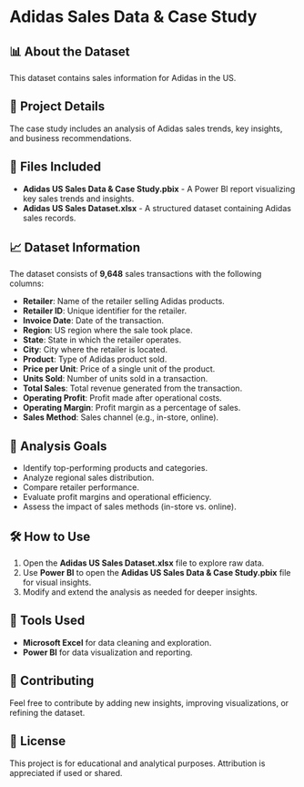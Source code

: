 # Adidas Sales Data & Case Study

## 📊 About the Dataset  
This dataset contains sales information for Adidas in the US.

## 📝 Project Details  
The case study includes an analysis of Adidas sales trends, key insights, and business recommendations.

## 📂 Files Included  
- **Adidas US Sales Data & Case Study.pbix** - A Power BI report visualizing key sales trends and insights.
- **Adidas US Sales Dataset.xlsx** - A structured dataset containing Adidas sales records.

## 📈 Dataset Information  
The dataset consists of **9,648** sales transactions with the following columns:

- **Retailer**: Name of the retailer selling Adidas products.
- **Retailer ID**: Unique identifier for the retailer.
- **Invoice Date**: Date of the transaction.
- **Region**: US region where the sale took place.
- **State**: State in which the retailer operates.
- **City**: City where the retailer is located.
- **Product**: Type of Adidas product sold.
- **Price per Unit**: Price of a single unit of the product.
- **Units Sold**: Number of units sold in a transaction.
- **Total Sales**: Total revenue generated from the transaction.
- **Operating Profit**: Profit made after operational costs.
- **Operating Margin**: Profit margin as a percentage of sales.
- **Sales Method**: Sales channel (e.g., in-store, online).

## 🎯 Analysis Goals  
- Identify top-performing products and categories.
- Analyze regional sales distribution.
- Compare retailer performance.
- Evaluate profit margins and operational efficiency.
- Assess the impact of sales methods (in-store vs. online).

## 🛠 How to Use  
1. Open the **Adidas US Sales Dataset.xlsx** file to explore raw data.
2. Use **Power BI** to open the **Adidas US Sales Data & Case Study.pbix** file for visual insights.
3. Modify and extend the analysis as needed for deeper insights.

## 🔧 Tools Used  
- **Microsoft Excel** for data cleaning and exploration.
- **Power BI** for data visualization and reporting.

## 🤝 Contributing  
Feel free to contribute by adding new insights, improving visualizations, or refining the dataset.

## 📜 License  
This project is for educational and analytical purposes. Attribution is appreciated if used or shared.
